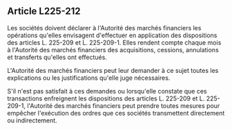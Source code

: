 Article L225-212
----
Les sociétés doivent déclarer à l'Autorité des marchés financiers les opérations
qu'elles envisagent d'effectuer en application des dispositions des articles L.
225-209 et L. 225-209-1. Elles rendent compte chaque mois à l'Autorité des
marchés financiers des acquisitions, cessions, annulations et transferts
qu'elles ont effectués.

L'Autorité des marchés financiers peut leur demander à ce sujet toutes les
explications ou les justifications qu'elle juge nécessaires.

S'il n'est pas satisfait à ces demandes ou lorsqu'elle constate que ces
transactions enfreignent les dispositions des articles L. 225-209 et L.
225-209-1, l'Autorité des marchés financiers peut prendre toutes mesures pour
empêcher l'exécution des ordres que ces sociétés transmettent directement ou
indirectement.
